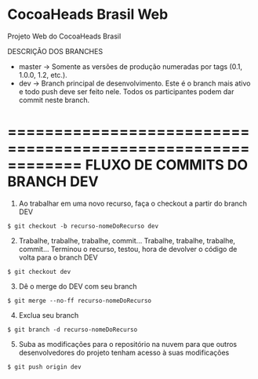 CocoaHeads Brasil Web
======================

Projeto Web do CocoaHeads Brasil

DESCRIÇÃO DOS BRANCHES
- master -> Somente as versões de produção numeradas por tags (0.1, 1.0.0, 1.2, etc.). 
- dev -> Branch principal de desenvolvimento. Este é o branch mais ativo e todo push deve ser feito nele. Todos os participantes podem dar commit neste branch.

============================================================
FLUXO DE COMMITS DO BRANCH DEV
============================================================

1. Ao trabalhar em uma novo recurso, faça o checkout a partir do branch DEV
```
$ git checkout -b recurso-nomeDoRecurso dev
```

2. Trabalhe, trabalhe, trabalhe, commit... Trabalhe, trabalhe, trabalhe, commit...
Terminou o recurso, testou, hora de devolver o código de volta para o branch DEV
```
$ git checkout dev
```

3. Dê o merge do DEV com seu branch
```
$ git merge --no-ff recurso-nomeDoRecurso
```

4. Exclua seu branch
```
$ git branch -d recurso-nomeDoRecurso
```

5. Suba as modificações para o repositório na nuvem para que outros desenvolvedores do projeto tenham acesso à suas modificações
```
$ git push origin dev
```

